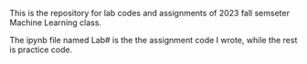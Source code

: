 This is the repository for lab codes and assignments of 2023 fall semseter Machine Learning class.

The ipynb file named Lab# is the the assignment code I wrote, while the rest is practice code.
